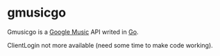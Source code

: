 gmusicgo
================
Gmusicgo is a [Google Music](https://music.google.com) API writed in [Go](http://golang.org/).

ClientLogin not more available (need some time to make code working).



